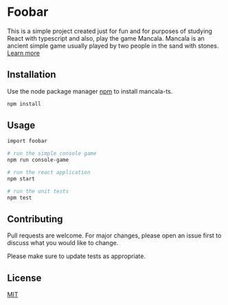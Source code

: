 # Foobar

This is a simple project created just for fun and for purposes of studying React with typescript and also, play the game Mancala. Mancala is an ancient simple game usually played by two people in the sand with stones. [Learn more](https://en.wikipedia.org/wiki/Mancala)

## Installation

Use the node package manager [npm](https://www.npmjs.com/) to install mancala-ts.

```bash
npm install
```

## Usage

```bash
import foobar

# run the simple console game
npm run console-game

# run the react application
npm start

# run the unit tests
npm test
```

## Contributing
Pull requests are welcome. For major changes, please open an issue first to discuss what you would like to change.

Please make sure to update tests as appropriate.

## License
[MIT](https://choosealicense.com/licenses/mit/)
